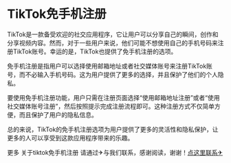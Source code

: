 # TikTok免手机注册

TikTok是一款备受欢迎的社交应用程序，它让用户可以分享自己的瞬间，创作和分享视频内容。然而，对于一些用户来说，他们可能不想使用自己的手机号码来注册TikTok账号。幸运的是，TikTok也提供了免手机注册的选项。

免手机注册是指用户可以选择使用邮箱地址或者社交媒体账号来注册TikTok账号，而不必输入手机号码。这为用户提供了更多的选择，并且保护了他们的个人隐私。

要使用免手机注册功能，用户只需在注册页面选择“使用邮箱地址注册”或者“使用社交媒体账号注册”，然后按照提示完成注册流程即可。这种注册方式不仅简单方便，而且保护了用户的隐私信息。

总的来说，TikTok的免手机注册选项为用户提供了更多的灵活性和隐私保护，让更多的人可以享受到这款应用程序带来的乐趣。

更多 关于tiktok免手机注册 请通过✈与我们联系，感谢阅读，谢谢！[点这里联系✈](https://ww.k02.cc)